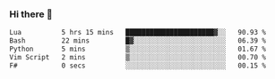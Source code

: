 ### Hi there 👋

<!--
**gustavkrist/gustavkrist** is a ✨ _special_ ✨ repository because its `README.md` (this file) appears on your GitHub profile.

Here are some ideas to get you started:

- 🔭 I’m currently working on ...
- 🌱 I’m currently learning ...
- 👯 I’m looking to collaborate on ...
- 🤔 I’m looking for help with ...
- 💬 Ask me about ...
- 📫 How to reach me: ...
- 😄 Pronouns: ...
- ⚡ Fun fact: ...
-->

<!--START_SECTION:waka-->

```txt
Lua          5 hrs 15 mins   ██████████████████████▓░░   90.93 %
Bash         22 mins         █▓░░░░░░░░░░░░░░░░░░░░░░░   06.39 %
Python       5 mins          ▒░░░░░░░░░░░░░░░░░░░░░░░░   01.67 %
Vim Script   2 mins          ▒░░░░░░░░░░░░░░░░░░░░░░░░   00.70 %
F#           0 secs          ░░░░░░░░░░░░░░░░░░░░░░░░░   00.15 %
```

<!--END_SECTION:waka-->
